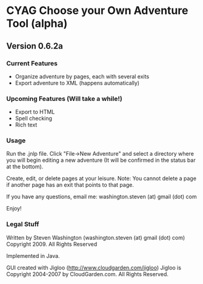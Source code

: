 # CYAG Choose your Own Adventure Tool (alpha) #


## Version 0.6.2a ##



### Current Features ###
  * Organize adventure by pages, each with several exits
  * Export adventure to XML (happens automatically)

### Upcoming Features (Will take a while!) ###
  * Export to HTML
  * Spell checking
  * Rich text

### Usage ###

Run the .jnlp file. Click "File->New Adventure" and select a directory where you will begin editing a new adventure (It will be confirmed in the status bar at the bottom).

Create, edit, or delete pages at your leisure. Note: You cannot delete a page if another page has an exit that points to that page.

If you have any questions, email me: washington.steven (at) gmail (dot) com

Enjoy!

### Legal Stuff ###

Written by Steven Washington (washington.steven (at) gmail (dot) com)
Copyright 2009. All Rights Reserved

Implemented in Java.

GUI created with Jigloo (http://www.cloudgarden.com/jigloo)
Jigloo is Copyright 2004-2007 by CloudGarden.com. All Rights Reserved.
